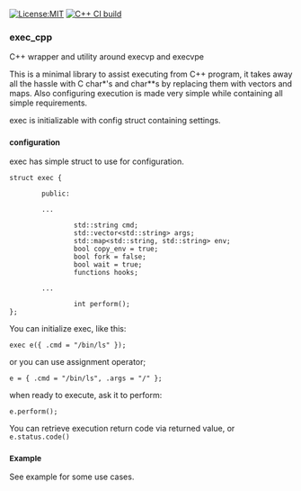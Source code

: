 [![License:MIT](https://img.shields.io/badge/License-MIT-blue?style=plastic)](LICENSE)
[![C++ CI build](../../actions/workflows/build.yml/badge.svg)](../../actions/workflows/build.yml)
### exec_cpp
C++ wrapper and utility around execvp and execvpe

This is a minimal library to assist executing from C++ program, it takes away
all the hassle with C char*'s and char**s by replacing them with vectors and maps.
Also configuring execution is made very simple while containing all simple requirements.

exec is initializable with config struct containing settings.

### <sub>configuration</sub>

exec has simple struct to use for configuration.
```
struct exec {

        public:

		...

                std::string cmd;
                std::vector<std::string> args;
                std::map<std::string, std::string> env;
                bool copy_env = true;
                bool fork = false;
                bool wait = true;
                functions hooks;

		...

                int perform();
};
```

You can initialize exec, like this:
```
exec e({ .cmd = "/bin/ls" });
```

or you can use assignment operator;
```
e = { .cmd = "/bin/ls", .args = "/" };
```

when ready to execute, ask it to perform:
```
e.perform();
```

You can retrieve execution return code via returned value, or ```e.status.code()```

### <sub>Example</sub>
See example for some use cases.

